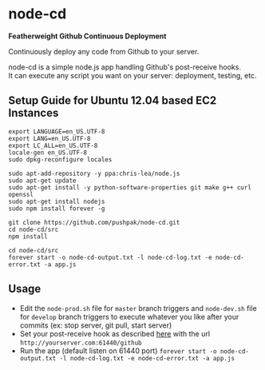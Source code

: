 node-cd
=======

**Featherweight Github Continuous Deployment**

Continuously deploy any code from Github to your server.  

node-cd is a simple node.js app handling Github's post-receive hooks.  
It can execute any script you want on your server: deployment, testing, etc.  

## Setup Guide for Ubuntu 12.04 based EC2 Instances

	export LANGUAGE=en_US.UTF-8
	export LANG=en_US.UTF-8
	export LC_ALL=en_US.UTF-8
	locale-gen en_US.UTF-8
	sudo dpkg-reconfigure locales

	sudo apt-add-repository -y ppa:chris-lea/node.js
	sudo apt-get update
	sudo apt-get install -y python-software-properties git make g++ curl openssl
	sudo apt-get install nodejs
	sudo npm install forever -g

	git clone https://github.com/pushpak/node-cd.git
	cd node-cd/src
	npm install

	cd node-cd/src
	forever start -o node-cd-output.txt -l node-cd-log.txt -e node-cd-error.txt -a app.js

## Usage

* Edit the `node-prod.sh` file for `master` branch triggers and `node-dev.sh` file for `develop` branch triggers to execute whatever you like after your commits (ex: stop server, git pull, start server)
* Set your post-receive hook as described [here](https://help.github.com/articles/post-receive-hooks) with the url `http://yourserver.com:61440/github`
* Run the app (default listen on 61440 port)
	`forever start -o node-cd-output.txt -l node-cd-log.txt -e node-cd-error.txt -a app.js`